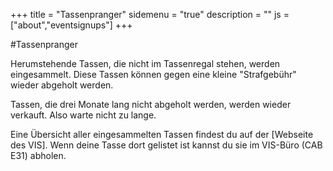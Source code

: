 +++
title = "Tassenpranger"
sidemenu = "true"
description = ""
js = ["about","eventsignups"]
+++

#Tassenpranger

Herumstehende Tassen, die nicht im Tassenregal stehen, werden eingesammelt. Diese Tassen können gegen eine kleine "Strafgebühr" wieder abgeholt werden.

Tassen, die drei Monate lang nicht abgeholt werden, werden wieder verkauft. Also warte nicht zu lange.

 

Eine Übersicht aller eingesammelten Tassen findest du auf der [Webseite des VIS]. Wenn deine Tasse dort gelistet ist kannst du sie im VIS-Büro (CAB E31) abholen.


